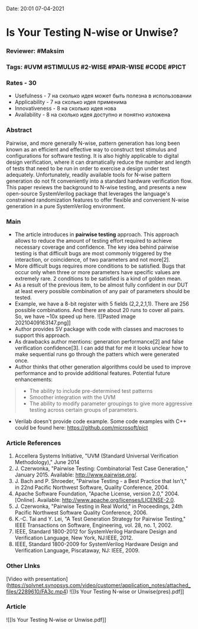 Date: 20:01 07-04-2021

# Is Your Testing N-wise or Unwise?

### Reviewer: #Maksim 

### Tags: #UVM #STIMULUS #2-WISE #PAIR-WISE #CODE #PICT

### Rates - 30
- Usefulness - 7 на сколько идея может быть полезна в использовании
- Applicability - 7 на сколько идея применима
- Innovativeness - 8 на сколько идея нова
- Availability - 8 на сколько идея доступно и понятно изложена

### Abstract
Pairwise, and more generally N-wise, pattern generation has long been known as an efficient and effective way to construct test stimulus and configurations for software testing. It is also highly applicable to digital design verification, where it can dramatically reduce the number and length of tests that need to be run in order to exercise a design under test adequately. Unfortunately, readily available tools for N-wise pattern generation do not fit conveniently into a standard hardware verification flow. This paper reviews the background to N-wise testing, and presents a new open-source SystemVerilog package that leverages the language's constrained randomization features to offer flexible and convenient N-wise generation in a pure SystemVerilog environment.

### Main
-  The article introduces in **pairwise testing** approach. This approach allows to reduce the amount of testing effort required to achieve necessary coverage and confidence. The key idea behind pairwise testing is that difficult bugs are most commonly triggered by the interaction, or coincidence, of two parameters and not more[2].
-  More difficult bugs requires more conditions to be satisfied. Bugs that occur only when three or more parameters have specific values are extremely rare. 2 conditions to be satisfied is a kind of golden mean. 
-  As a result of the previous item, to be almost fully confident in our DUT at least every possible combination of any pair of parameters should be tested.
-  Example, we have a 8-bit register with 5 fields (2,2,2,1,1). There are 256 possible combinations. And there are about 20 runs to cover all pairs. So, we have ~10x speed up here.
![[Pasted image 20210409163147.png]]
-  Author provides SV package with code with classes and macroses to support this approach.
-  As drawbacks author mentions: generation performance[2] and false verification confidence[3]. I can add that for me it looks unclear how to make sequential runs go through the patters which were generated once.
-  Author thinks that other generation algorithms could be used to improve performance and to provide additional features. Potential future enhancements:
>*    The ability to include pre-determined test patterns
>*    Smoother integration with the UVM
>*    The ability to modify parameter groupings to give more aggressive testing across
certain groups of parameters.
-  Verilab doesn't provide code example. Some code examples with C++ could be found here: https://github.com/microsoft/pict 

### Article References
1.  Accellera Systems Initiative, "UVM (Standard Universal Verification Methodology)," June 2014 
2. J. Czerwonka, "Pairwise Testing: Combinatorial Test Case Generation," January 2015. Available: http://www.pairwise.org/.
3. J. Bach and P. Shroeder, "Pairwise Testing - a Best Practice that Isn't," in 22nd Pacific Northwest Software, Quality Conference, 2004.
4. Apache Software Foundation, "Apache License, version 2.0," 2004. [Online]. Available:
http://www.apache.org/licenses/LICENSE-2.0.
5. J. Czerwonka, "Pairwise Testing in Real World," in Proceedings, 24th Pacific Northwest Software Quality Conference, 2006.
6. K.-C. Tai and Y. Lei, "A Test Generation Strategy for Pairwise Testing," IEEE Transactions on Software, Engineering, vol. 28, no. 1, 2002.
7.  IEEE, Standard 1800-2012 for SystemVerilog Hardware Design and Verification Language, New York, NJ:IEEE, 2012.
8.  IEEE, Standard 1800-2009 for SystemVerilog Hardware Design and Verification Language, Piscataway, NJ: IEEE, 2009.

### Other LInks
[Video with presentation] (https://solvnet.synopsys.com/video/customer/application_notes/attached_files/2289610/FA3c.mp4)
![[Is Your Testing N-wise or Unwise(pres).pdf]]

### Article
![[Is Your Testing N-wise or Unwise.pdf]]